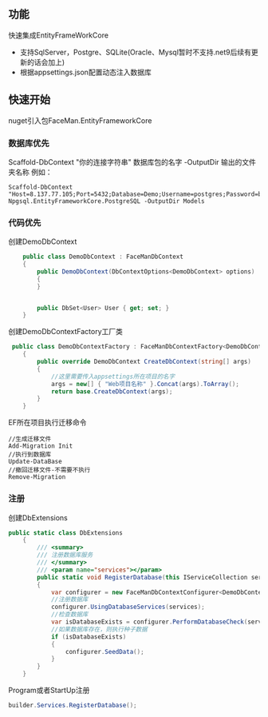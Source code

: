 ## 功能
快速集成EntityFrameWorkCore
- 支持SqlServer，Postgre、SQLite(Oracle、Mysql暂时不支持.net9后续有更新的话会加上)
- 根据appsettings.json配置动态注入数据库

## 快速开始

nuget引入包FaceMan.EntityFrameworkCore

### 数据库优先
Scaffold-DbContext "你的连接字符串" 数据库包的名字 -OutputDir 输出的文件夹名称
例如：
```shell
Scaffold-DbContext "Host=8.137.77.105;Port=5432;Database=Demo;Username=postgres;Password=bb123456" Npgsql.EntityFrameworkCore.PostgreSQL -OutputDir Models
```

### 代码优先


创建DemoDbContext
```csharp
    public class DemoDbContext : FaceManDbContext
    {
        public DemoDbContext(DbContextOptions<DemoDbContext> options) : base(options)
        {
        }


        public DbSet<User> User { get; set; }
    }
```
创建DemoDbContextFactory工厂类
```csharp
 public class DemoDbContextFactory : FaceManDbContextFactory<DemoDbContext>
    {
        public override DemoDbContext CreateDbContext(string[] args)
        {
            //这里需要传入appsettings所在项目的名字
            args = new[] { "Web项目名称" }.Concat(args).ToArray();
            return base.CreateDbContext(args);
        }
    }
```
EF所在项目执行迁移命令
```shell
//生成迁移文件
Add-Migration Init
//执行到数据库
Update-DataBase
//撤回迁移文件-不需要不执行
Remove-Migration
```

### 注册
创建DbExtensions
```csharp
public static class DbExtensions
    {
        /// <summary>
        /// 注册数据库服务
        /// </summary>
        /// <param name="services"></param>
        public static void RegisterDatabase(this IServiceCollection services)
        {
            var configurer = new FaceManDbContextConfigurer<DemoDbContext>();
            //注册数据库
            configurer.UsingDatabaseServices(services);
            //检查数据库
            var isDatabaseExists = configurer.PerformDatabaseCheck(services.BuildServiceProvider());
            //如果数据库存在，则执行种子数据
            if (isDatabaseExists)
            {
                configurer.SeedData();
            }
        }
    }
```
Program或者StartUp注册
```csharp
builder.Services.RegisterDatabase();
```

